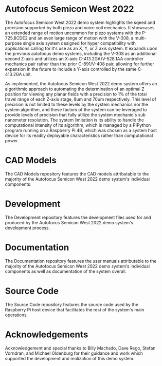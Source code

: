 # Autofocus Semicon West 2022
The Autofocus Semicon West 2022 demo system highlights the sqeed and precision supported by both piezo and voice coil mechanics. It showcases an extended range of motion uncommon for piezo systems with the P-725.8CDE2 and an even large range of motion with the V-308, a multi-purpose single axis system designed for hyper compatibility with applications calling for it's use as an X, Y, or Z axis system. It expands upon the previous autofocus demo systems, including the V-308 as an additional second Z-axis and utilizes an X-axis C-413.2GA/V-528.1AA controller mechanics pair rather than the prior C-891/V-408 pair, allowing for further expansion in the future to include a Y-axis controlled by the same C-413.2GA unit.

As implemented, the Autofocus Semicon West 2022 demo system offers an algorithmic approach to automating the determination of an optimal Z position for viewing any planar fields with a precision to 1% of the total travel range of each Z-axis stage, 8um and 70um respectively. This level of precision is not limited to these levels by the system mechanics nor the system algorithm, and these factors of the system can be leveraged to provide levels of precision that fully utilize the system mechanic's sub nanometer resolution. The system limitation is its ability to handle the computational intensity of its algorithm, which is managed by a PIPython program running on a Raspberry Pi 4B, which was chosen as a system host device for its readily deployable characteristics rather than computational power.

# CAD Models
The CAD Models repository features the CAD models attributable to the majority of the Autofocus Semicon West 2022 demo system's individual components.

# Development
The Development repository features the development files used for and produced by the Autofocus Semicon West 2022 demo system's development process.

# Documentation
The Documentation repository features the user manuals attributable to the majority of the Autofocus Semicon West 2022 demo system's individual components as well as documentation of the system overall.

# Source Code
The Source Code repository features the source code used by the Raspberry Pi host device that facilitates the rest of the system's main operations.

# Acknowledgements 
Acknowledgement and special thanks to Billy Machado, Dave Rego, Stefan Vorndran, and Michael Oldenburg for their guidance and work which supported the development and realization of this demo system.
